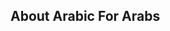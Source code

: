 

## About Arabic For Arabs


<!-- Security scan triggered at 2025-09-09 05:40:09 -->

<!-- Security scan triggered at 2025-09-09 05:56:54 -->

<!-- Security scan triggered at 2025-09-09 05:56:56 -->